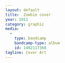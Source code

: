 ```yaml
---
layout: default
title:  Zombie cover
year: 2011
category: graphic
media:
  -
    type: bandcamp
    bandcamp-type: album
    id: 1462117368
tagline: Cover Art
---
```

